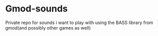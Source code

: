 # Gmod-sounds
Private repo for sounds i want to play with using the BASS library from gmod(and possibly other games as well)
